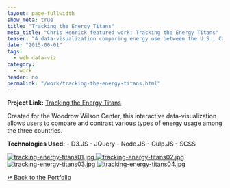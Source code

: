 ```yaml
---
layout: page-fullwidth
show_meta: true
title: "Tracking the Energy Titans"
meta_title: "Chris Henrick featured work: Tracking the Energy Titans"
teaser: "A data-visualization comparing energy use between the U.S., Canada, and China."
date: "2015-06-01"
tags:
  - web data-viz 
category:
  - work
header: no
permalink: "/work/tracking-the-energy-titans.html"
---
```


<strong>Project Link:</strong> <a href="http://www.newsecuritybeat.org/energytitans/" target="_blank">Tracking the Energy Titans</a>

Created for the Woodrow Wilson Center, this interactive data-visualization allows users to compare and contrast various types of energy usage among the three countries.

<strong>Technologies Used:</strong>  - D3.JS  - JQuery  - Node.JS  - Gulp.JS  - SCSS 


  <a href="{{site.url}}{{site.baseurl}}/images/tracking-energy-titans01.jpg" target="_blank">
    <img class="portfolio" src="{{site.url}}{{site.baseurl}}/images/tracking-energy-titans01.jpg" alt="tracking-energy-titans01.jpg">
  </a>

  <a href="{{site.url}}{{site.baseurl}}/images/tracking-energy-titans02.jpg" target="_blank">
    <img class="portfolio" src="{{site.url}}{{site.baseurl}}/images/tracking-energy-titans02.jpg" alt="tracking-energy-titans02.jpg">
  </a>

  <a href="{{site.url}}{{site.baseurl}}/images/tracking-energy-titans03.jpg" target="_blank">
    <img class="portfolio" src="{{site.url}}{{site.baseurl}}/images/tracking-energy-titans03.jpg" alt="tracking-energy-titans03.jpg">
  </a>

  <a href="{{site.url}}{{site.baseurl}}/images/tracking-energy-titans04.jpg" target="_blank">
    <img class="portfolio" src="{{site.url}}{{site.baseurl}}/images/tracking-energy-titans04.jpg" alt="tracking-energy-titans04.jpg">
  </a>



[<span class="back-arrow">&#8619;</span> Back to the Portfolio](/work/)
